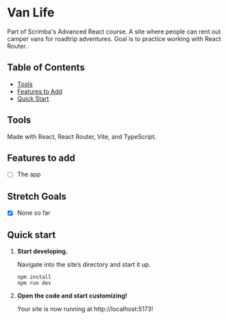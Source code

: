 # Van Life

Part of Scrimba's Advanced React course. A site where people can rent out camper vans for roadtrip adventures. Goal is to practice working with React Router.

## Table of Contents

- [Tools](#tools)
- [Features to Add](#features-to-add)
- [Quick Start](#quick-start)

## Tools

Made with React, React Router, Vite, and TypeScript.

## Features to add

- [ ] The app

## Stretch Goals

- [x] None so far

## Quick start

1.  **Start developing.**

    Navigate into the site’s directory and start it up.

    ```shell
    npm install
    npm run dev
    ```

2.  **Open the code and start customizing!**

    Your site is now running at http://localhost:5173!
